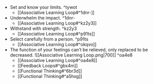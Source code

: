 - Set and know your limits. ^tywot
    - [[Associative Learning Loop#^1dnr-]]
- Underwhelm the impact. ^1dnr-
    - [[Associative Learning Loop#^kz2y3]]
- Withstand with strength. ^kz2y3
    - [[Associative Learning Loop#^p91ts]]
- Select carefully from a person. ^p91ts
    - [[Associative Learning Loop#^okqvo]]
- The function of your feelings can’t be relieved, only replaced to be decreased.
    ![[Associative Learning Loop.png|700]] ^oa4e8
    - [[Associative Learning Loop#^oa4e8]]
    - [[Feedback Loops#^gbx4m]]
    - [[Functional Thinking#^6br3d]]
    - [[Functional Thinking#^a5hxg]]